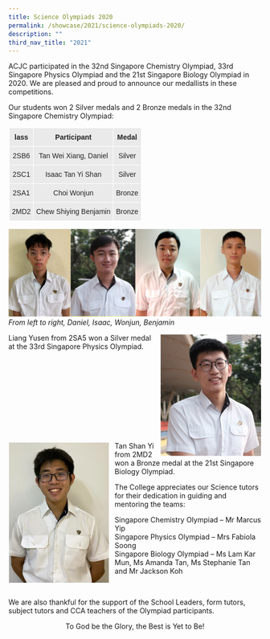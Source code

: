 ```yaml
---
title: Science Olympiads 2020
permalink: /showcase/2021/science-olympiads-2020/
description: ""
third_nav_title: "2021"
---
```

ACJC participated in the 32nd Singapore Chemistry Olympiad, 33rd Singapore Physics Olympiad and the 21st Singapore Biology Olympiad in 2020. We are pleased and proud to announce our medallists in these competitions.

Our students won 2 Silver medals and 2 Bronze medals in the 32nd Singapore Chemistry Olympiad:

<style type="text/css">
.tg  {border-collapse:collapse;border-spacing:0;}
.tg td{border-color:black;border-style:solid;border-width:1px;font-family:Arial, sans-serif;font-size:14px;
  overflow:hidden;padding:10px 5px;word-break:normal;}
.tg th{border-color:black;border-style:solid;border-width:1px;font-family:Arial, sans-serif;font-size:14px;
  font-weight:normal;overflow:hidden;padding:10px 5px;word-break:normal;}
.tg .tg-n4qt{background-color:#EAEAEA;color:#222;font-weight:bold;text-align:center;vertical-align:top}
.tg .tg-ii8k{background-color:#EAEAEA;color:#222;text-align:center;vertical-align:top}
</style>
<table style="border: 1px solid white" class="tg">
<thead>
  <tr>
    <th style="border: 1px solid white" class="tg-n4qt">lass</th>
    <th style="border: 1px solid white" class="tg-n4qt">Participant</th>
    <th style="border: 1px solid white" class="tg-n4qt">Medal</th>
  </tr>
</thead>
<tbody>
  <tr>
    <td style="border: 1px solid white" class="tg-ii8k">2SB6</td>
    <td style="border: 1px solid white" class="tg-ii8k">Tan Wei Xiang, Daniel</td>
    <td style="border: 1px solid white" class="tg-ii8k">Silver</td>
  </tr>
  <tr>
    <td style="border: 1px solid white" class="tg-ii8k">2SC1</td>
    <td style="border: 1px solid white" class="tg-ii8k">Isaac Tan Yi Shan</td>
    <td style="border: 1px solid white" class="tg-ii8k">Silver</td>
  </tr>
  <tr>
    <td style="border: 1px solid white" class="tg-ii8k">2SA1</td>
    <td style="border: 1px solid white" class="tg-ii8k">Choi Wonjun</td>
    <td style="border: 1px solid white" class="tg-ii8k">Bronze</td>
  </tr>
  <tr>
    <td style="border: 1px solid white" class="tg-ii8k">2MD2</td>
    <td style="border: 1px solid white" class="tg-ii8k">Chew Shiying Benjamin</td>
    <td style="border: 1px solid white" class="tg-ii8k">Bronze</td>
  </tr>
</tbody>
</table>

![](/images/Daniel%20Isaac%20Wonjun%20Benjamin.jpeg)
_From left to right, Daniel, Isaac, Wonjun, Benjamin_


<img src="/images/Yusen.jpeg" style="width: 40%; margin-left:10px;" align="right"> Liang Yusen from 2SA5 won a Silver medal at the 33rd Singapore Physics 
Olympiad.


<br>
<br>
<br>
<br>
<br>
<br>
<br>
<br>
<br>

<img src="/images/Tan%20Shan%20Yi.jpeg" style="width: 40%; margin-right:10px;" align="left"> Tan Shan Yi from 2MD2 won a Bronze medal at the 21st Singapore Biology Olympiad.


The College appreciates our Science tutors for their dedication in guiding and mentoring the teams:

Singapore Chemistry Olympiad – Mr Marcus Yip <br>
Singapore Physics Olympiad – Mrs Fabiola Soong <br>
Singapore Biology Olympiad – Ms Lam Kar Mun, Ms Amanda Tan, Ms Stephanie Tan and Mr Jackson Koh

<br>

We are also thankful for the support of the School Leaders, form tutors, subject tutors and CCA teachers of the Olympiad participants.


<center>To God be the Glory, the Best is Yet to Be!</center>